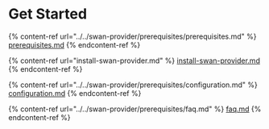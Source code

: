 # Get Started

{% content-ref url="../../swan-provider/prerequisites/prerequisites.md" %}
[prerequisites.md](../../swan-provider/prerequisites/prerequisites.md)
{% endcontent-ref %}

{% content-ref url="install-swan-provider.md" %}
[install-swan-provider.md](install-swan-provider.md)
{% endcontent-ref %}

{% content-ref url="../../swan-provider/prerequisites/configuration.md" %}
[configuration.md](../../swan-provider/prerequisites/configuration.md)
{% endcontent-ref %}

{% content-ref url="../../swan-provider/prerequisites/faq.md" %}
[faq.md](../../swan-provider/prerequisites/faq.md)
{% endcontent-ref %}

